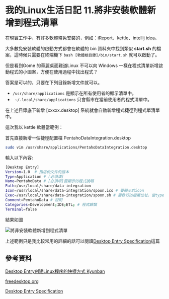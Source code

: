 # 我的Linux生活日記 11.將非安裝軟體新增到程式清單

在現實工作中，有許多軟體釋免安裝的，例如：iReport、kettle、intellij idea。

大多數免安裝軟體的啟動方式都會在軟體的 bin  資料夾中找到類似 **start.sh** 的檔案，這時候只需要在終端機下 `bash [軟體根目錄]/bin/start.sh` 就可以啟動了。

但是看到Gome 的華麗桌面難道Linux 不可以向 Windows 一樣在程式清單新增啟動程式的小圖案，方便在使用過程中找出程式？

答案是可以的，只要在下列目錄新增文件就可以。

* `/usr/share/applications` 是顯示在所有使用者的顯示清單中。
* ` ~/.local/share/applications` 只會縣市在當前使用者的程式清單中。


在上述目錄底下新增 [xxxxx.desktop] 系統就會自動新增程式捷徑到程式單清單中。

這次我以 kettle 軟體當範例：

首先直接新增一個捷徑配置檔 PentahoDataIntegration.desktop

```bash
sudo vim /usr/share/applications/PentahoDataIntegration.desktop
```

輸入以下內容: 


```bash
[Desktop Entry]
Version=1.0  # 指這份文件的版本
Type=Application # [必須填]
Name=PentahoData # [必須填]要顯示的程式說明
Path=/usr/local/share/data-integration 
Icon=/usr/local/share/data-integration/spoon.ico # 要顯示的icon
Exec=/usr/local/share/data-integration/spoon.sh # 要執行的檔案位址，當type 是 Application 才會有意義
Comment=PentahoData # 說明
Categories=Development;IDE;ETL; # 程式歸類
Terminal=false
```

結果如圖

![將非安裝軟體新增到程式清單](https://i.imgur.com/rfhOiMO.png "將非安裝軟體新增到程式清單")


上述範例只是我比較常用的詳細的話可以閱讀[Desktop Entry Specification](https://specifications.freedesktop.org/desktop-entry-spec/desktop-entry-spec-latest.html)這篇


## 參考資料

[Desktop Entry创建Linux程序的快捷方式 Kyunban](https://www.jianshu.com/p/ebcffc0a06cf)

[freedesktop.org](https://www.freedesktop.org/wiki/)

[Desktop Entry Specification](https://specifications.freedesktop.org/desktop-entry-spec/desktop-entry-spec-latest.html)
